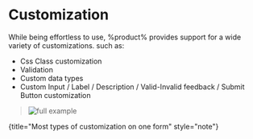# Customization

While being effortless to use, %product% provides support for a wide variety of customizations.
such as: 
- Css Class customization
- Validation
- Custom data types
- Custom Input / Label / Description / Valid-Invalid feedback / Submit Button customization

> <img src="full-example.png" alt="full example" />
{title="Most types of customization on one form" style="note"}